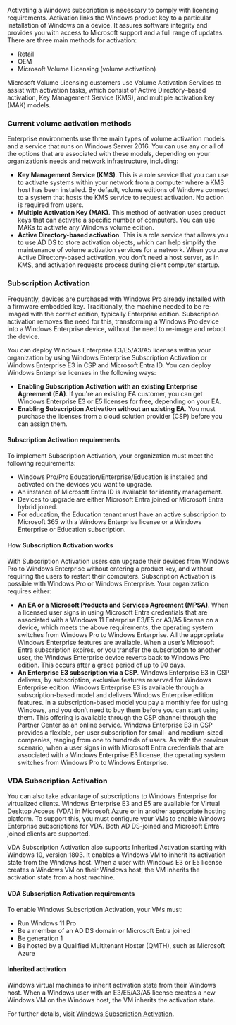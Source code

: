 
Activating a Windows subscription is necessary to comply with licensing requirements. Activation links the Windows product key to a particular installation of Windows on a device. It assures software integrity and provides you with access to Microsoft support and a full range of updates. There are three main methods for activation:

 -  Retail
 -  OEM
 -  Microsoft Volume Licensing (volume activation)

Microsoft Volume Licensing customers use Volume Activation Services to assist with activation tasks, which consist of Active Directory–based activation, Key Management Service (KMS), and multiple activation key (MAK) models.

### Current volume activation methods

Enterprise environments use three main types of volume activation models and a service that runs on Windows Server 2016. You can use any or all of the options that are associated with these models, depending on your organization’s needs and network infrastructure, including:

 -  **Key Management Service (KMS)**. This is a role service that you can use to activate systems within your network from a computer where a KMS host has been installed. By default, volume editions of Windows connect to a system that hosts the KMS service to request activation. No action is required from users.
 -  **Multiple Activation Key (MAK)**. This method of activation uses product keys that can activate a specific number of computers. You can use MAKs to activate any Windows volume edition.
 -  **Active Directory-based activation**. This is a role service that allows you to use AD DS to store activation objects, which can help simplify the maintenance of volume activation services for a network. When you use Active Directory-based activation, you don't need a host server, as in KMS, and activation requests process during client computer startup.

### Subscription Activation

Frequently, devices are purchased with Windows Pro already installed with a firmware embedded key. Traditionally, the machine needed to be re-imaged with the correct edition, typically Enterprise edition. Subscription activation removes the need for this, transforming a Windows Pro device into a Windows Enterprise device, without the need to re-image and reboot the device.

You can deploy Windows Enterprise E3/E5/A3/A5 licenses within your organization by using Windows Enterprise Subscription Activation or Windows Enterprise E3 in CSP and Microsoft Entra ID. You can deploy Windows Enterprise licenses in the following ways:

 -  **Enabling Subscription Activation with an existing Enterprise Agreement (EA)**. If you're an existing EA customer, you can get Windows Enterprise E3 or E5 licenses for free, depending on your EA.
 -  **Enabling Subscription Activation without an existing EA**. You must purchase the licenses from a cloud solution provider (CSP) before you can assign them.

#### Subscription Activation requirements

To implement Subscription Activation, your organization must meet the following requirements:

 -  Windows Pro/Pro Education/Enterprise/Education is installed and activated on the devices you want to upgrade.
 -  An instance of Microsoft Entra ID is available for identity management.
 -  Devices to upgrade are either Microsoft Entra joined or Microsoft Entra hybrid joined.
 -  For education, the Education tenant must have an active subscription to Microsoft 365 with a Windows Enterprise license or a Windows Enterprise or Education subscription.

#### How Subscription Activation works

With Subscription Activation users can upgrade their devices from Windows Pro to Windows Enterprise without entering a product key, and without requiring the users to restart their computers. Subscription Activation is possible with Windows Pro or Windows Enterprise. Your organization requires either:

 -  **An EA or a Microsoft Products and Services Agreement (MPSA)**. When a licensed user signs in using Microsoft Entra credentials that are associated with a Windows 11 Enterprise E3/E5 or A3/A5 license on a device, which meets the above requirements, the operating system switches from Windows Pro to Windows Enterprise. All the appropriate Windows Enterprise features are available. When a user’s Microsoft Entra subscription expires, or you transfer the subscription to another user, the Windows Enterprise device reverts back to Windows Pro edition. This occurs after a grace period of up to 90 days.
 -  **An Enterprise E3 subscription via a CSP**. Windows Enterprise E3 in CSP delivers, by subscription, exclusive features reserved for Windows Enterprise edition. Windows Enterprise E3 is available through a subscription-based model and delivers Windows Enterprise edition features. In a subscription-based model you pay a monthly fee for using Windows, and you don’t need to buy them before you can start using them. This offering is available through the CSP channel through the Partner Center as an online service. Windows Enterprise E3 in CSP provides a flexible, per-user subscription for small- and medium-sized companies, ranging from one to hundreds of users. As with the previous scenario, when a user signs in with Microsoft Entra credentials that are associated with a Windows Enterprise E3 license, the operating system switches from Windows Pro to Windows Enterprise.

### VDA Subscription Activation

You can also take advantage of subscriptions to Windows Enterprise for virtualized clients. Windows Enterprise E3 and E5 are available for Virtual Desktop Access (VDA) in Microsoft Azure or in another appropriate hosting platform. To support this, you must configure your VMs to enable Windows Enterprise subscriptions for VDA. Both AD DS-joined and Microsoft Entra joined clients are supported.

VDA Subscription Activation also supports Inherited Activation starting with Windows 10, version 1803. It enables a Windows VM to inherit its activation state from the Windows host. When a user with Windows E3 or E5 license creates a Windows VM on their Windows host, the VM inherits the activation state from a host machine.

#### VDA Subscription Activation requirements

To enable Windows Subscription Activation, your VMs must:

 -  Run Windows 11 Pro
 -  Be a member of an AD DS domain or Microsoft Entra joined
 -  Be generation 1
 -  Be hosted by a Qualified Multitenant Hoster (QMTH), such as Microsoft Azure

#### Inherited activation

Windows virtual machines to inherit activation state from their Windows host. When a Windows user with an E3/E5/A3/A5 license creates a new Windows VM on the Windows host, the VM inherits the activation state.

For further details, visit [Windows Subscription Activation](/windows/deployment/windows-10-enterprise-subscription-activation).
